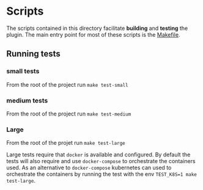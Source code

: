 # Scripts

The scripts contained in this directory facilitate **building** and **testing** 
the plugin.  The main entry point for most of these scripts is the 
[Makefile](../Makefile). 

## Running tests

### small tests

From the root of the project run `make test-small`

### medium tests

From the root of the project run `make test-medium`

### Large

From the root of the projet run `make test-large`

Large tests require that `docker` is available and configured.  By default the 
tests will also require and use `docker-compose` to orchestrate the containers 
used. As an alternative to `docker-compose` kubernetes can used to orchestrate 
the containers by running the test with the env `TEST_K8S=1 make test-large`.

